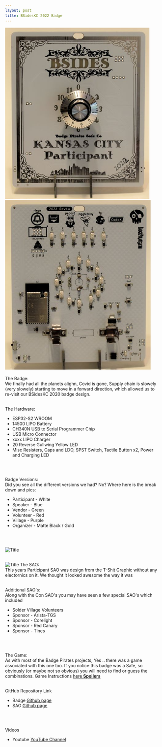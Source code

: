 ```yaml
---
layout: post
title: BSidesKC 2022 Badge
---
```


![Title](/images/BSidesKC22_BadgeFront_sm.JPG)![Title](/images/BSidesKC22_BadgeBack_sm.JPG)<br><br>
The Badge: <br>
We finally had all the planets alighn, Covid is gone, Supply chain is slowely (very slowely) starting to move in a forward direction, which allowed us to re-visit our BSidesKC 2020 badge design. 
<br>
<br>

The Hardware:
- ESP32-S2 WROOM
- 14500 LIPO Battery
- CH340N USB to Serial Programmer Chip
- USB Micro Connector
- xxxx LIPO Charger
- 20 Reverse Gullwing Yellow LED
- Misc Resisters, Caps and LDO, SPST Switch, Tactile Button x2, Power and Charging LED
<br>
<br>

Badge Versions: <br>
Did you see all the different versions we had? No? Where here is the break down and pics:
- Participant - White
- Speaker - Blue
- Vendor - Green
- Volunteer - Red
- Village - Purple
- Organizer - Matte Black / Gold
<br>
<br>

![Title](/images/BSideskC22_Variants.png)
<br>
<br>

![Title](/images/BSidesKC22_SAO.jpg)
The SAO: <br>
This years Participant SAO was design from the T-Shit Graphic without any electornics on it. We thought it looked awesome the way it was
<br>
<br>

Additional SAO's: <br>
Along with the Con SAO's you may have seen a few special SAO's which included
- Solder Village Volunteers
- Sponsor - Arista-TGS
- Sponsor - Corelight
- Sponsor - Red Canary
- Sponsor - Tines
 <br>
 <br>

The Game: <br>
As with most of the Badge Pirates projects, Yes .. there was a game associated with this one too. If you notice this badge was a Safe, so obviously (or maybe not so obvious) you will need to find or guess the combinations. 
Game Instructions [here **Spoilers**](http://challenges.cryptochallenges.com/BC/2022/BSides22.html)
 <br>
 <br>
 
GitHub Repository Link <br>
- Badge [Github page](https://github.com/BadgePiratesLLC/BSidesKC_2022/) <br>
- SAO [Github page](https://github.com/BadgePiratesLLC/BSidesKC_2022/) <br>
<br>
<br>

Videos
- Youtube [YouTube Channel](https://www.youtube.com/channel/UCRVegJ2Y7m-8vIXnG0BIhyw/featured/) 
